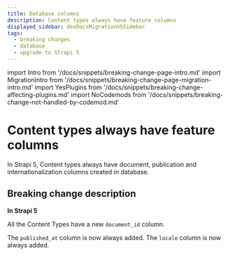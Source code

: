 ```yaml
---
title: Database columns
description: Content types always have feature columns
displayed_sidebar: devDocsMigrationV5Sidebar
tags:
  - breaking changes
  - database
  - upgrade to Strapi 5
---
```


import Intro from '/docs/snippets/breaking-change-page-intro.md'
import MigrationIntro from '/docs/snippets/breaking-change-page-migration-intro.md'
import YesPlugins from '/docs/snippets/breaking-change-affecting-plugins.md'
import NoCodemods from '/docs/snippets/breaking-change-not-handled-by-codemod.md'

# Content types always have feature columns

In Strapi 5, Content types always have document, publication and internationalization columns created in database.

<Intro />
<YesPlugins />
<NoCodemods />

## Breaking change description

**In Strapi 5**

All the Content Types have a new `document_id` column.

The `published_at` column is now always added.
The `locale` column is now always added.

<br />
